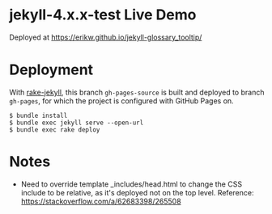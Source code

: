 # jekyll-4.x.x-test Live Demo
Deployed at https://erikw.github.io/jekyll-glossary_tooltip/

# Deployment
With [rake-jekyll](https://github.com/jirutka/rake-jekyll), this branch `gh-pages-source` is built and deployed to branch `gh-pages`, for which the project is configured with GitHub Pages on.

```console
$ bundle install
$ bundle exec jekyll serve --open-url
$ bundle exec rake deploy
```

# Notes
* Need to override template _includes/head.html to change the CSS include to be relative, as it's deployed not on the top level. Reference: https://stackoverflow.com/a/62683398/265508
